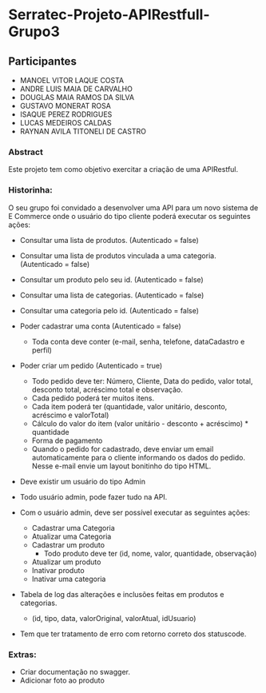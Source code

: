 # Serratec-Projeto-APIRestfull-Grupo3
## Participantes
- MANOEL VITOR LAQUE COSTA
- ANDRE LUIS MAIA DE CARVALHO
- DOUGLAS MAIA RAMOS DA SILVA
- GUSTAVO MONERAT ROSA
- ISAQUE PEREZ RODRIGUES
- LUCAS MEDEIROS CALDAS
- RAYNAN AVILA TITONELI DE CASTRO

### Abstract 
Este projeto tem como objetivo exercitar a criação de uma APIRestful.
                                                                       
### Historinha:

O seu grupo foi convidado a desenvolver uma API para um novo sistema de E Commerce  onde o usuário do tipo cliente poderá executar os seguintes ações:

- Consultar uma lista de produtos. (Autenticado = false)
- Consultar uma lista de produtos vinculada a uma categoria. (Autenticado = false)
- Consultar um produto pelo seu id. (Autenticado = false)
- Consultar uma lista de categorias. (Autenticado = false)
- Consultar uma categoria pelo id. (Autenticado = false)

- Poder cadastrar uma conta (Autenticado = false)
	- Toda conta deve conter (e-mail, senha, telefone, dataCadastro e perfil)


- Poder criar um pedido (Autenticado = true)
	- Todo pedido deve ter: Número, Cliente, Data do pedido, valor total, desconto total, acréscimo total e observação.
	- Cada pedido poderá ter muitos itens.
	- Cada item poderá ter (quantidade, valor unitário,  desconto, acréscimo e valorTotal)
	- Cálculo do valor do item (valor unitário - desconto + acréscimo) * quantidade
	- Forma de pagamento
	- Quando o pedido for cadastrado, deve enviar um email automaticamente para o cliente informando os dados do pedido. Nesse e-mail envie um layout bonitinho do tipo HTML.
	
- Deve existir um usuário do tipo Admin
- Todo usuário admin, pode fazer tudo na API.
- Com o usuário admin, deve ser possível executar as seguintes ações:
	- Cadastrar uma Categoria
	- Atualizar uma Categoria
	- Cadastrar um produto
		- Todo produto deve ter (id, nome, valor, quantidade, observação)
	- Atualizar um produto
	- Inativar produto
	- Inativar uma categoria
- Tabela de log das alterações e inclusões feitas em produtos e categorias.
	- (id, tipo, data, valorOriginal, valorAtual, idUsuario)
- Tem que ter tratamento de erro com retorno correto dos statuscode.

### Extras:
- Criar documentação no swagger.
- Adicionar foto ao produto
